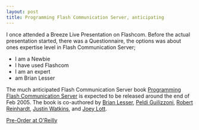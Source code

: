 ```yaml
---
layout: post
title: Programming Flash Communication Server, anticipating
---
```


I once attended a Breeze Live Presentation on Flashcom. Before the actual presentation started, there was a Questionnaire, the options was about ones expertise level in Flash Communication Server;

- I am a Newbie
- I have used Flashcom
- I am an expert
-  am Brian Lesser

The much anticipated Flash Communication Server book [Programming Flash Communication Server](http://flash-communications.net/) is expected to be released around the end of Feb 2005. The book is co-authored by
[Brian Lesser](http://www.ryerson.ca/%7Eblesser/),
[Peldi Guilizzoni](http://www.peldi.com/),
[Robert Reinhardt](http://www.flashsupport.com/),
[Justin Watkins](http://www.justin-watkins.com/),
and [Joey Lott](http://www.person13.com/).

[Pre-Order at O'Reilly](http://www.oreilly.com/catalog/progflashcs/)
